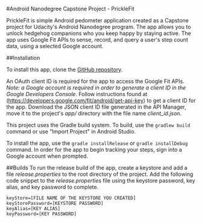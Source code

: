 #Android Nanodegree Capstone Project - PrickleFit

PrickleFit is simple Android pedometer application created as a Capstone project
for Udacity's Android Nanodegree program. The app allows you to unlock hedgehog
companions who you keep happy by staying active. The app uses Google Fit APIs
to sense, record, and query a user's step count data, using a selected Google
account.

##Installation

To install this app, clone the [GitHub repository](https://github.com/grimesmea/Capstone-Project).

An OAuth client ID is required for the app to access the Google Fit APIs. *Note:
a Google account is required in order to generate a client ID in the Google
Developers Console.* Follow instructions found at
(https://developers.google.com/fit/android/get-api-key) to get a client ID for
the app. Download the JSON client ID file generated in the API Manager, move it
to the project's *app/* directory with the file name *client_id.json*.

This project uses the Gradle build system. To build, use the `gradlew build`
command or use "Import Project" in Android Studio.

To install the app, use the `gradle installRelease` or `gradle installDebug`
command. In order for the app to begin tracking your steps, sign into a Google
account when prompted.

##Builds
To run the release build of the app, create a keystore and add a file
*release.properties* to the root directory of the project. Add the following
code snippet to the *release.properties* file using the keystore password,
key alias, and key password to complete.

```
keyStore=[FILE NAME OF THE KEYSTORE YOU CREATED]
keyStorePassword=[KEYSTORE PASSWORD]
keyAlias=[KEY ALIAS]
keyPassword=[KEY PASSWORD]
```
